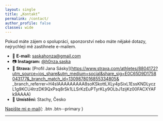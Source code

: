 ```yaml
---
layout: single
title: „Kontakt“
permalink: /contact/
author_profile: false
classes: wide
---
```


Pokud máte zájem o spolupráci, sponzorství nebo máte nějaké dotazy, nejrychleji mě zastihnete e-mailem.  

- 📧 **E-mail:** [saskahonza@gmail.com](mailto:saskahonza@gmail.com)
- 📷 **Instagram:** [@h0nza.saska](https://www.instagram.com/h0nza.saska)
- 🚴 **Strava:** [Profil Jana Sásky](https://www.strava.com/athletes/8804172?utm_source=ios_share&utm_medium=social&share_sig=E0C65D9D1758043177&_branch_match_id=1309878016855334805& _branch_referrer=H4sIAAAAAAAAA8soKSkottLXLy4pSixL1EssKNDLyczL1g9KCU4trzDK9QxPsq8rSk1LLSrKzEuPTyrKLy9OLbJ1zijKz00FACXYAFk9AAAA)  
- 📍 **Umístění:** Stachy, Česko

[Napište mi e-mail](mailto:saskahonza@gmail.com){: .btn .btn--primary }

---

<!-- Volitelné: po vytvoření formuláře Formspree odstraňte komentář a nahraďte URL akce. -->
<!--
<form action="https://formspree.io/f/REPLACE_WITH_YOUR_CODE" method="POST" class="contact-form">
  <label>Vaše jméno
    <input type="text" name="name" required>
  </label>
  <label>Váš e-mail
    <input type="email" name="_replyto" required>
  </label>
  <label>Zpráva
    <textarea name="message" rows="6" required></textarea>
  </label>
  <button type="submit" class="btn btn--primary">Odeslat</button>
</form>
-->
